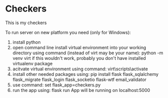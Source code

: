 # Checkers

This is my checkers

To run server on new platform you need (only for Windows):
  1. install python
  2. open command line
  install virtual environment into your working directory using command (instead of virt may be your name):
    python -m venv virt
  if this wouldn't work, probably you don't have installed virtualenv package
  3. acitvate virtual environment using command:
    virt\scripts\activate
  4. install other needed packages using:
    pip install flask flask_sqlalchemy flask_migrate flask_login flask_socketio flask-wtf email_validator
  5. use command:
    set flask_app=checkers.py
  6. run the app using:
    flask run
    App will be running on localhost:5000
